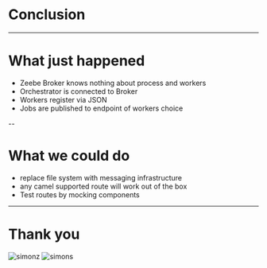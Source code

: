 # Conclusion

---

# What just happened

* Zeebe Broker knows nothing about process and workers
* Orchestrator is connected to Broker
* Workers register via JSON
* Jobs are published to endpoint of workers choice

--

# What we could do

* replace file system with messaging infrastructure
* any camel supported route will work out of the box
* Test routes by mocking components

---

# Thank you 

![simonz](images/thanks-simonz.png)  <!-- .element: style="height:200px" -->  ![simons](images/thanks-simons.png) <!-- .element: style="height:200px" -->  
